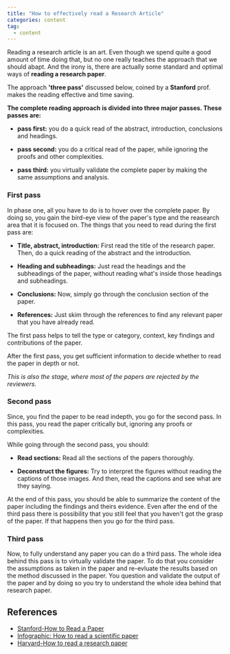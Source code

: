 ```yaml
---
title: "How to effectively read a Research Article"
categories: content
tag: 
  - content
---
```


Reading a research article is an art. Even though we spend quite a good amount of time doing that, but no one really teaches the approach that we should abapt. And the irony is, there are actually some standard and optimal ways of **reading a research paper**.

The approach **'three pass'** discussed below, coined by a **Stanford** prof. makes the reading effective and time saving.

**The complete reading approach is divided into three major passes. These passes are:**

- **pass first:** you do a quick read of the abstract, introduction, conclusions and headings.

- **pass second:** you do a critical read of the paper, while ignoring the proofs and other complexities.

- **pass third:** you virtually validate the complete paper by making the same assumptions and analysis.

### First pass

In phase one, all you have to do is to hover over the complete paper. By doing so, you gain the bird-eye view of the paper's type and the reasearch area that it is focused on.
The things that you need to read during the first pass are:

- **Title, abstract, introduction:** First read the title of the research paper. Then, do a quick reading of the abstract and the introduction.

- **Heading and subheadings:** Just read the headings and the subheadings of the paper, without reading what's inside those headings and subheadings.

- **Conclusions:** Now, simply go through the conclusion section of the paper.

- **References:** Just skim through the references to find any relevant paper that you have already read.

The first pass helps to tell the type or category, context, key findings and contributions of the paper.

After the first pass, you get sufficient information to decide whether to read the paper in depth or not.

*This is also the stage, where most of the papers are rejected by the reviewers.*

### Second pass

Since, you find the paper to be read indepth, you go for the second pass. In this pass, you read the paper critically but, ignoring any proofs or complexities. 

While going through the second pass, you should:

- **Read sections:** Read all the sections of the papers thoroughly.
+ **Deconstruct the figures:** Try to interpret the figures without reading the captions of those images. And then, read the captions and see what are they saying.

At the end of this pass, you should be able to summarize the content of the paper including the findings and theirs evidence. Even after the end of the third pass there is possibility that you still feel that you haven't got the grasp of the paper. If that happens then you go for the third pass.

### Third pass

Now, to fully understand any paper you can do a third pass. The whole idea behind this pass is to virtually validate the paper. To do that you consider the assumptions as taken in the paper and re-evluate the results based on the method discussed in the paper. You question and validate the output of the paper and by doing so you try to understand the whole idea behind that research paper.

## References

* [Stanford-How to Read a Paper](https://web.stanford.edu/class/ee384m/Handouts/HowtoReadPaper.pdf)
* [Infographic: How to read a scientific paper](https://www.elsevier.com/connect/infographic-how-to-read-a-scientific-paper)
* [Harvard-How to read a research paper](https://www.eecs.harvard.edu/~michaelm/postscripts/ReadPaper.pdf)
